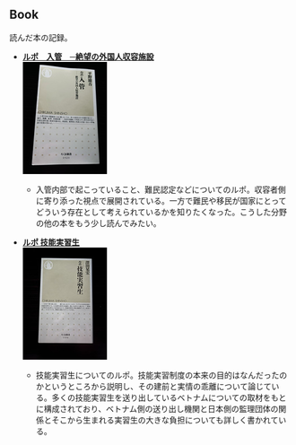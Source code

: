 ## Book  
読んだ本の記録。    

- **[ルポ　入管　─絶望の外国人収容施設](https://www.chikumashobo.co.jp/product/9784480073464/)**  
![ルポ　入管　150*200](https://github.com/camen89/Energy-Ikeda/blob/main/BOOK/%E3%83%AB%E3%83%9D%20%E5%85%A5%E7%AE%A1%E8%A8%AD.jpg?raw=true)  
  - 入管内部で起こっていること、難民認定などについてのルポ。収容者側に寄り添った視点で展開されている。一方で難民や移民が国家にとってどういう存在として考えられているかを知りたくなった。こうした分野の他の本をもう少し読んでみたい。

- **[ルポ 技能実習生](https://www.chikumashobo.co.jp/product/9784480073075/)**  
![ルポ 技能実習生 横150*縦200](https://github.com/camen89/Energy-Ikeda/blob/main/BOOK/%E3%83%AB%E3%83%9D%20%E6%8A%80%E8%83%BD%E5%AE%9F%E7%BF%92%E7%94%9F.jpg?raw=true)
  - 技能実習生についてのルポ。技能実習制度の本来の目的はなんだったのかというところから説明し、その建前と実情の乖離について論じている。多くの技能実習生を送り出しているベトナムについての取材をもとに構成されており、ベトナム側の送り出し機関と日本側の監理団体の関係とそこから生まれる実習生の大きな負担についても詳しく書かれている。  
  
